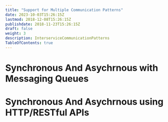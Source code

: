 ```yaml
---
title: "Support for Multiple Communication Patterns"
date: 2023-10-03T15:26:15Z
lastmod: 2018-12-08T15:26:15Z
publishdate: 2018-11-23T15:26:15Z
draft: false
weight: 3
description: InterserviceCommunicationPatterns
TableOfContents: true
---
```


# Synchronous And Asychrnous with Messaging Queues
# Synchronous And Asychrnous using HTTP/RESTful APIs
